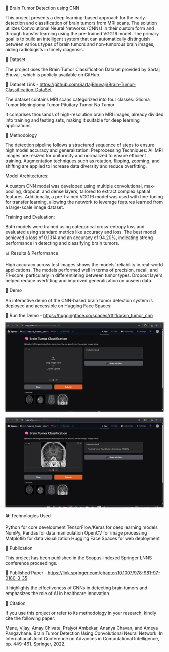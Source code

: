 🧠 Brain Tumor Detection using CNN 

This project presents a deep learning-based approach for the early detection and classification of brain tumors from MRI scans. The solution utilizes Convolutional Neural Networks (CNNs) in their custom form and through transfer learning using the pre-trained VGG16 model. The primary goal is to build an intelligent system that can automatically distinguish between various types of brain tumors and non-tumorous brain images, aiding radiologists in timely diagnosis.

📂 Dataset

The project uses the Brain Tumor Classification Dataset provided by Sartaj Bhuvaji, which is publicly available on GitHub.

🔗 Dataset Link - https://github.com/SartajBhuvaji/Brain-Tumor-Classification-DataSet

The dataset contains MRI scans categorized into four classes:
Glioma Tumor
Meningioma Tumor
Pituitary Tumor
No Tumor

It comprises thousands of high-resolution brain MRI images, already divided into training and testing sets, making it suitable for deep learning applications.

🧪 Methodology

The detection pipeline follows a structured sequence of steps to ensure high model accuracy and generalization:
Preprocessing Techniques:
All MRI images are resized for uniformity and normalized to ensure efficient training.
Augmentation techniques such as rotation, flipping, zooming, and shifting are applied to increase data diversity and reduce overfitting.

Model Architectures:

A custom CNN model was developed using multiple convolutional, max-pooling, dropout, and dense layers, tailored to extract complex spatial features.
Additionally, a pre-trained VGG16 model was used with fine-tuning for transfer learning, allowing the network to leverage features learned from a large-scale image dataset.

Training and Evaluation:

Both models were trained using categorical cross-entropy loss and evaluated using standard metrics like accuracy and loss.
The best model achieved a loss of 0.1314 and an accuracy of 94.20%, indicating strong performance in detecting and classifying brain tumors.

📊 Results & Performance

High accuracy across test images shows the models’ reliability in real-world applications.
The models performed well in terms of precision, recall, and F1-score, particularly in differentiating between tumor types.
Dropout layers helped reduce overfitting and improved generalization on unseen data.


🚀 Demo

An interactive demo of the CNN-based brain tumor detection system is deployed and accessible on Hugging Face Spaces:

🔗 Run the Demo - https://huggingface.co/spaces/rttr1/brain_tumor_cnn

![Image Alt](https://github.com/rttr-7/Brain-Tumor-Detection-Using-Convolutional-Neural-Network/blob/ffe052adf695316f8aaf584fcd03ba7246a4ff4e/Screenshot%202025-04-23%20143857.png)


![Image Alt](https://github.com/rttr-7/Brain-Tumor-Detection-Using-Convolutional-Neural-Network/blob/ffe052adf695316f8aaf584fcd03ba7246a4ff4e/Screenshot%202025-04-23%20143841.png)


🛠️ Technologies Used

Python for core development
TensorFlow/Keras for deep learning models
NumPy, Pandas for data manipulation
OpenCV for image processing
Matplotlib for data visualization
Hugging Face Spaces for web deployment


📄 Publication

This project has been published in the Scopus-indexed Springer LNNS conference proceedings.

🔗 Published Paper - https://link.springer.com/chapter/10.1007/978-981-97-0180-3_35

It highlights the effectiveness of CNNs in detecting brain tumors and emphasizes the role of AI in healthcare innovation.


🔖 Citation

If you use this project or refer to its methodology in your research, kindly cite the following paper:

Mane, Vijay, Amay Chivate, Prajyot Ambekar, Ananya Chavan, and Ameya Pangavhane.
Brain Tumor Detection Using Convolutional Neural Network.
In International Joint Conference on Advances in Computational Intelligence, pp. 449-461. Springer, 2022.
